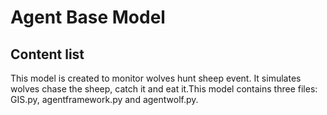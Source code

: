 # Agent Base Model

## Content list
This model is created to monitor wolves hunt sheep event. It simulates wolves chase the sheep, catch it and eat it.This model contains three files: GIS.py, agentframework.py and agentwolf.py.

